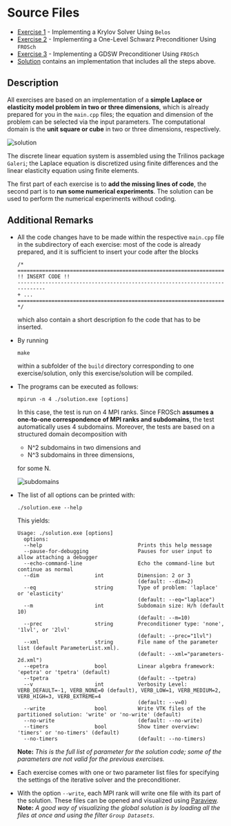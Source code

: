 # Source Files

+ [Exercise 1](https://github.com/searhein/frosch-demo/tree/main/src/exercise-1) - Implementing a Krylov Solver Using `Belos`
+ [Exercise 2](https://github.com/searhein/frosch-demo/tree/main/src/exercise-2) - Implementing a One-Level Schwarz Preconditioner Using `FROSch`
+ [Exercise 3](https://github.com/searhein/frosch-demo/tree/main/src/exercise-3) - Implementing a GDSW Preconditioner Using `FROSch`
+ [Solution](https://github.com/searhein/frosch-demo/tree/main/src/solution) contains an implementation that includes all the steps above.

## Description

All exercises are based on an implementation of a **simple Laplace or elasticity model problem in two or three dimensions**, which is already prepared for you in the `main.cpp` files; the equation and dimension of the problem can be selected via the input parameters. The computational domain is the **unit square or cube** in two or three dimensions, respectively.

![solution](https://github.com/searhein/frosch-demo/blob/main/images/solution.png?raw=true)

The discrete linear equation system is assembled using the Trilinos package `Galeri`; the Laplace equation is discretized using finite differences and the linear elasticity equation using finite elements.

The first part of each exercise is to **add the missing lines of code**, the second part is to **run some numerical experiments**. The solution can be used to perform the numerical experiments without coding.

## Additional Remarks

+ All the code changes have to be made within the respective `main.cpp` file in the subdirectory of each exercise: most of the code is already prepared, and it is sufficient to insert your code after the blocks
   ```
   /*
   ============================================================================
   !! INSERT CODE !!
   ----------------------------------------------------------------------------
   + ...
   ============================================================================
   */
   ```
   which also contain a short description fo the code that has to be inserted.

+ By running

   ```shell
   make
   ```

   within a subfolder of the `build` directory corresponding to one exercise/solution, only this exercise/solution will be compiled.

+ The programs can be executed as follows:

   ```shell
   mpirun -n 4 ./solution.exe [options]
   ```

   In this case, the test is run on 4 MPI ranks. Since FROSch **assumes a one-to-one correspondence of MPI ranks and subdomains**, the test automatically uses 4 subdomains. Moreover, the tests are based on a structured domain decomposition with

   + N^2 subdomains in two dimensions and
   + N^3 subdomains in three dimensions,

   for some N.

   ![subdomains](https://github.com/searhein/frosch-demo/blob/main/images/subdomains.png?raw=true)

+ The list of all options can be printed with:

   ```shell
   ./solution.exe --help
   ```

   This yields:

   ```shell
   Usage: ./solution.exe [options]
     options:
     --help                               Prints this help message
     --pause-for-debugging                Pauses for user input to allow attaching a debugger
     --echo-command-line                  Echo the command-line but continue as normal
     --dim                  int           Dimension: 2 or 3
                                          (default: --dim=2)
     --eq                   string        Type of problem: 'laplace' or 'elasticity'
                                          (default: --eq="laplace")
     --m                    int           Subdomain size: H/h (default 10)
                                          (default: --m=10)
     --prec                 string        Preconditioner type: 'none', '1lvl', or '2lvl'
                                          (default: --prec="1lvl")
     --xml                  string        File name of the parameter list (default ParameterList.xml).
                                          (default: --xml="parameters-2d.xml")
     --epetra               bool          Linear algebra framework: 'epetra' or 'tpetra' (default)
     --tpetra                             (default: --tpetra)
     --v                    int           Verbosity Level: VERB_DEFAULT=-1, VERB_NONE=0 (default), VERB_LOW=1, VERB_MEDIUM=2, VERB_HIGH=3, VERB_EXTREME=4
                                          (default: --v=0)
     --write                bool          Write VTK files of the partitioned solution: 'write' or 'no-write' (default)
     --no-write                           (default: --no-write)
     --timers               bool          Show timer overview: 'timers' or 'no-timers' (default)
     --no-timers                          (default: --no-timers)
   ```

   **Note:** *This is the full list of parameter for the solution code; some of the parameters are not valid for the previous exercises.*

+ Each exercise comes with one or two parameter list files for specifying the settings of the iterative solver and the preconditioner.

+ With the option `--write`, each MPI rank will write one file with its part of the solution. These files can be opened and visualized using [Paraview](https://www.paraview.org).
   **Note:** *A good way of visualizing the global solution is by loading all the files at once and using the filter `Group Datasets`*.

